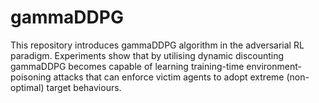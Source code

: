 # gammaDDPG
This repository introduces gammaDDPG algorithm in the adversarial RL paradigm. Experiments show that by utilising dynamic discounting gammaDDPG becomes capable of learning training-time environment-poisoning attacks that can enforce victim agents to adopt extreme (non-optimal) target behaviours.
